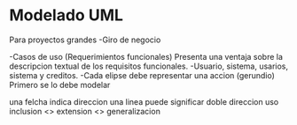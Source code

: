 # Modelado UML
Para proyectos grandes
-Giro de negocio


-Casos de uso (Requerimientos funcionales)
Presenta una ventaja sobre la descripcion textual de los requisitos funcionales.
-Usuario, sistema, usarios, sistema y creditos.
-Cada elipse debe representar una accion (gerundio)
Primero se lo debe modelar

una felcha indica direccion
una linea puede significar doble direccion
uso
inclusion <<include>>
extension <<extector>>
generalizacion
